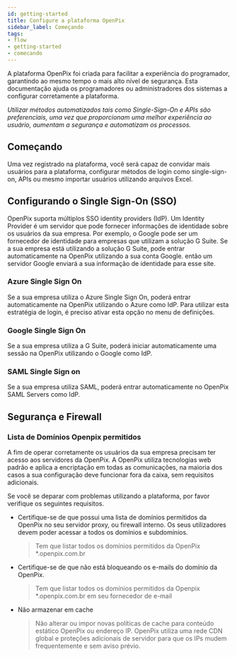 ```yaml
---
id: getting-started
title: Configure a plataforma OpenPix
sidebar_label: Começando
tags:
- flow
- getting-started
- comecando
---
```


A plataforma OpenPix foi criada para facilitar a experiência do programador, garantindo ao mesmo tempo o mais alto nível de segurança. Esta documentação ajuda os programadores ou administradores dos sistemas a configurar corretamente a plataforma.

*Utilizar métodos automatizados tais como Single-Sign-On e APIs são preferenciais, uma vez que proporcionam uma melhor experiência ao usuário, aumentam a segurança e automatizam os processos.*

## Começando

Uma vez registrado na plataforma, você será capaz de convidar mais usuários para a plataforma, configurar métodos de login como single-sign-on, APIs ou mesmo importar usuários utilizando arquivos Excel. 

## Configurando o Single Sign-On (SSO)

OpenPix suporta múltiplos SSO identity providers (IdP). Um Identity Provider é um servidor que pode fornecer informações de identidade sobre os usuários da sua empresa. Por exemplo, o Google pode ser um fornecedor de identidade para empresas que utilizam a solução G Suite. Se a sua empresa está utilizando a solução G Suite, pode entrar automaticamente na OpenPix utilizando a sua conta Google. então um servidor Google enviará a sua informação de identidade para esse site.

### Azure Single Sign On

Se a sua empresa utiliza o Azure Single Sign On, poderá entrar automaticamente na OpenPix utilizando o Azure como IdP. Para utilizar esta estratégia de login, é preciso ativar esta opção no menu de definições.

### Google Single Sign On

Se a sua empresa utiliza a G Suite, poderá iniciar automaticamente uma sessão na OpenPix utilizando o Google como IdP.

### SAML Single Sign on

Se a sua empresa utiliza SAML, poderá entrar automaticamente no OpenPix SAML Servers como IdP.

## Segurança e Firewall

### Lista de Domínios Openpix permitidos

A fim de operar corretamente os usuários da sua empresa precisam ter acesso aos servidores da OpenPix. A OpenPix utiliza tecnologias web padrão e aplica a encriptação em todas as comunicações, na maioria dos casos a sua configuração deve funcionar fora da caixa, sem requisitos adicionais.

Se você se deparar com problemas utilizando a plataforma, por favor verifique os seguintes requisitos.

- Certifique-se de que possui uma lista de domínios permitidos da OpenPix no seu servidor proxy, ou firewall interno. Os seus utilizadores devem poder acessar a todos os domínios e subdomínios.
  
  > Tem que listar todos os domínios permitidos da OpenPix *.openpix.com.br

- Certifique-se de que não está bloqueando os e-mails do domínio da OpenPix.
  
  > Tem que listar todos os domínios permitidos da Openpix *.openpix.com.br em seu fornecedor de e-mail
  
- Não armazenar em cache

    > Não alterar ou impor novas políticas de cache para conteúdo estático OpenPix ou endereço IP. OpenPix utiliza uma rede CDN global e proteções adicionais de servidor para que os IPs mudem frequentemente e sem aviso prévio.
